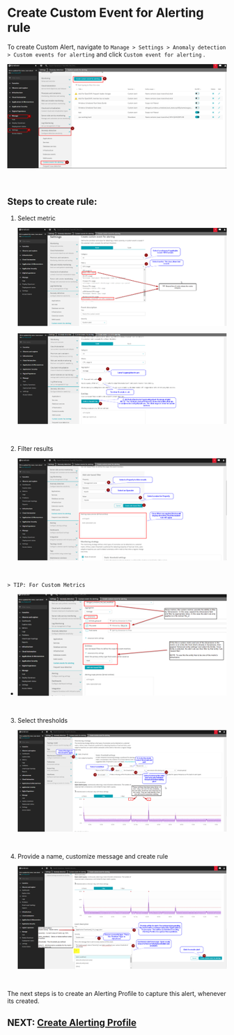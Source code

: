 # Create Custom Event for Alerting rule

To create Custom Alert, navigate to `Manage > Settings > Anomaly detection > Custom events for alerting` and click `Custom event for alerting` .

![Create Custom Events for Alerting](images/custom_events_for_alerting_create.png)

<br/>

## Steps to create rule:

1. Select metric

    ![Custom Event for Alerting 1](images/custom_events_for_alerting_create_1.png)    

    ![Custom Event for Alerting 2](images/custom_events_for_alerting_create_2.png)

<br/>

2. Filter results

    ![Custom Event for Alerting 3](images/custom_events_for_alerting_create_3.png)
<br/>

    > TIP: For Custom Metrics

   - ![Custom Event for Alerting 1](images/custom_events_for_alerting_create_3a.png)

<br/>

3. Select thresholds

    ![Custom Event for Alerting 4](images/custom_events_for_alerting_create_4.png)

<br/>

4. Provide a name, customize message and create rule

    ![Custom Event for Alerting 5](images/custom_events_for_alerting_create_5.png)


<br/>

The next steps is to create an Alerting Profile to capture this alert, whenever its created. 

## NEXT: [Create Alerting Profile](2_create_alerting_profile.md)




